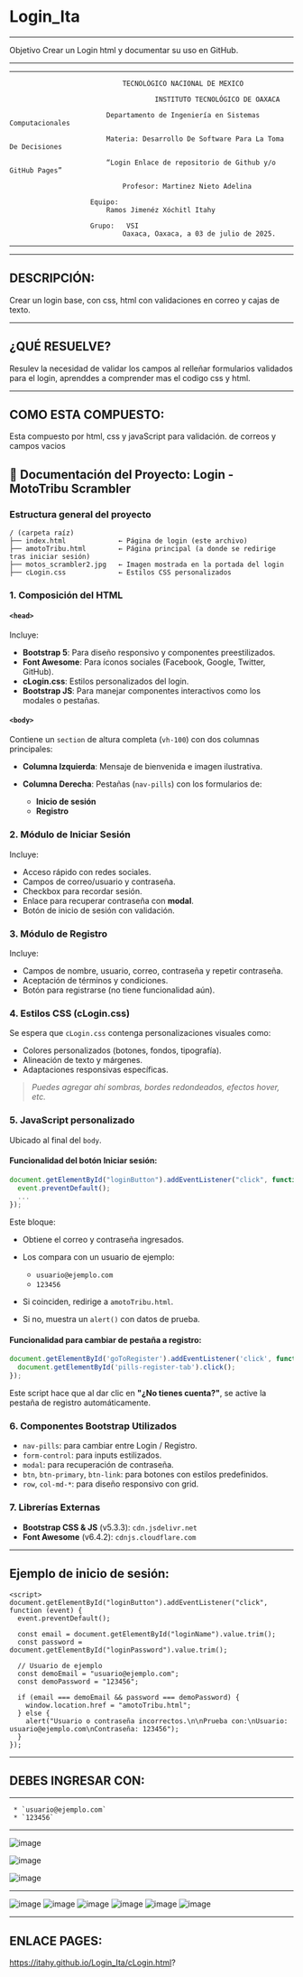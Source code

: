 # Login_Ita

-----------------------------------------------------------------------------------------------------------------------------------------------------------------------------------

Objetivo Crear un Login html y documentar su uso en GitHub.

---------------------------------------------------------------------------------------------------------------------------------------------------------------------------------
---------------------------------------------------------------------------------------------------------------------------------------------------------------------------------

                  				TECNOLÓGICO NACIONAL DE MEXICO
                  
                               			INSTITUTO TECNOLÓGICO DE OAXACA			
                  
                  			Departamento de Ingeniería en Sistemas Computacionales
                  
                  			Materia: Desarrollo De Software Para La Toma De Decisiones
                     
                  			“Login Enlace de repositorio de Github y/o GitHub Pages”
                  
                  				Profesor: Martinez Nieto Adelina
                  	
                  		Equipo: 
                  			Ramos Jimenéz Xóchitl Itahy
                     
                  		Grupo:   VSI
                  				Oaxaca, Oaxaca, a 03 de julio de 2025.
                      
---------------------------------------------------------------------------------------------------------------------------------------------------------------------------------
---------------------------------------------------------------------------------------------------------------------------------------------------------------------------------
DESCRIPCIÓN: 
---------------------------------------------------------------------------------------------------------------------------------------------------------------------------------
Crear un login base, con css, html con validaciones en correo y cajas de texto.

------------------------------------------------------------------------------------------------------------------------------------------------------------------------------------------------------------------------------------------------------------------------------------------------------------------------------------------------------------------
¿QUÉ RESUELVE?
---------------------------------------------------------------------------------------------------------------------------------------------------------------------------------
Resulev la necesidad de validar los campos al relleñar formularios validados para el login, aprenddes a comprender mas el codigo css y html.

------------------------------------------------------------------------------------------------------------------------------------------------------------------------------------------------------------------------------------------------------------------------------------------------------------------------------------------------------------------
COMO ESTA COMPUESTO:
---------------------------------------------------------------------------------------------------------------------------------------------------------------------------------
Esta compuesto por html, css y javaScript para validación. de correos y campos vacios

## 🧾 **Documentación del Proyecto: Login - MotoTribu Scrambler**

### **Estructura general del proyecto**

```plaintext
/ (carpeta raíz)
├── index.html             ← Página de login (este archivo)
├── amotoTribu.html        ← Página principal (a donde se redirige tras iniciar sesión)
├── motos_scrambler2.jpg   ← Imagen mostrada en la portada del login
├── cLogin.css             ← Estilos CSS personalizados
```

### **1. Composición del HTML**

#### `<head>`

Incluye:

* **Bootstrap 5**: Para diseño responsivo y componentes preestilizados.
* **Font Awesome**: Para íconos sociales (Facebook, Google, Twitter, GitHub).
* **cLogin.css**: Estilos personalizados del login.
* **Bootstrap JS**: Para manejar componentes interactivos como los modales o pestañas.

#### `<body>`

Contiene un `section` de altura completa (`vh-100`) con dos columnas principales:

* **Columna Izquierda**: Mensaje de bienvenida e imagen ilustrativa.
* **Columna Derecha**: Pestañas (`nav-pills`) con los formularios de:

  * **Inicio de sesión**
  * **Registro**

### **2. Módulo de Iniciar Sesión**

Incluye:

* Acceso rápido con redes sociales.
* Campos de correo/usuario y contraseña.
* Checkbox para recordar sesión.
* Enlace para recuperar contraseña con **modal**.
* Botón de inicio de sesión con validación.

### **3. Módulo de Registro**

Incluye:

* Campos de nombre, usuario, correo, contraseña y repetir contraseña.
* Aceptación de términos y condiciones.
* Botón para registrarse (no tiene funcionalidad aún).

### **4. Estilos CSS (cLogin.css)**

Se espera que `cLogin.css` contenga personalizaciones visuales como:

* Colores personalizados (botones, fondos, tipografía).
* Alineación de texto y márgenes.
* Adaptaciones responsivas específicas.

> *Puedes agregar ahí sombras, bordes redondeados, efectos hover, etc.*

### **5. JavaScript personalizado**

Ubicado al final del `body`.

#### Funcionalidad del botón **Iniciar sesión**:

```js
document.getElementById("loginButton").addEventListener("click", function (event) {
  event.preventDefault();
  ...
});
```

Este bloque:

* Obtiene el correo y contraseña ingresados.
* Los compara con un usuario de ejemplo:

  * `usuario@ejemplo.com`
  * `123456`
* Si coinciden, redirige a `amotoTribu.html`.
* Si no, muestra un `alert()` con datos de prueba.

####  Funcionalidad para cambiar de pestaña a registro:

```js
document.getElementById('goToRegister').addEventListener('click', function() {
  document.getElementById('pills-register-tab').click();
});
```

Este script hace que al dar clic en **"¿No tienes cuenta?"**, se active la pestaña de registro automáticamente.

### **6. Componentes Bootstrap Utilizados**

* `nav-pills`: para cambiar entre Login / Registro.
* `form-control`: para inputs estilizados.
* `modal`: para recuperación de contraseña.
* `btn`, `btn-primary`, `btn-link`: para botones con estilos predefinidos.
* `row`, `col-md-*`: para diseño responsivo con grid.

### **7. Librerías Externas**

* **Bootstrap CSS & JS** (v5.3.3): `cdn.jsdelivr.net`
* **Font Awesome** (v6.4.2): `cdnjs.cloudflare.com`

-------------------------------------------------------------------------------------------------------------------------------------------------------------------
Ejemplo de inicio de sesión:
-------------------------------------------------------------------------------------------------------------------------------------------------------------------

    <script>
    document.getElementById("loginButton").addEventListener("click", function (event) {
      event.preventDefault();
  
      const email = document.getElementById("loginName").value.trim();
      const password = document.getElementById("loginPassword").value.trim();
  
      // Usuario de ejemplo
      const demoEmail = "usuario@ejemplo.com";
      const demoPassword = "123456";
  
      if (email === demoEmail && password === demoPassword) {
        window.location.href = "amotoTribu.html";
      } else {
        alert("Usuario o contraseña incorrectos.\n\nPrueba con:\nUsuario: usuario@ejemplo.com\nContraseña: 123456");
      }
    });
  </script>

-------------------------------------------------------------------------------------------------------------------------------------------------------------------
DEBES INGRESAR CON: 
-------------------------------------------------------------------------------------------------------------------------------------------------------------------
-------------------------------------------------------------------------------------------------------------------------------------------------------------------
     * `usuario@ejemplo.com`
     * `123456`
-------------------------------------------------------------------------------------------------------------------------------------------------------------------
  ![image](https://github.com/user-attachments/assets/871517df-666c-4e95-adb8-f8fa72379ad7)

  ![image](https://github.com/user-attachments/assets/ffc8338d-9326-48c6-aabd-efc28145fde0)

  ![image](https://github.com/user-attachments/assets/6d76c947-20a8-4c46-a693-bbb7bd4df330)

--------------------------------------------------------------------------------------------------------------------------------------------------------------------------------
![image](https://github.com/user-attachments/assets/f60b33e4-d296-4af4-aed9-e9f39e96d79e)
![image](https://github.com/user-attachments/assets/777dbf27-1c92-4ef5-ae97-aeb4759e3a0a)
![image](https://github.com/user-attachments/assets/36aa0a69-71ef-4dd1-830b-cf97d57e6c4a)
![image](https://github.com/user-attachments/assets/55bcd5f2-c12a-47d2-942a-c4e51764362f)
![image](https://github.com/user-attachments/assets/38b54a33-3223-4eea-93d0-2524ef6f39fd)
![image](https://github.com/user-attachments/assets/bcf29f6e-248d-4719-9bd6-a794edc03c38)

---------------------------------------------------------------------------------------------------------------------------------------------------------------------------------
ENLACE PAGES: 
---------------------------------------------------------------------------------------------------------------------------------------------------------------------------------
https://itahy.github.io/Login_Ita/cLogin.html?


















                    
